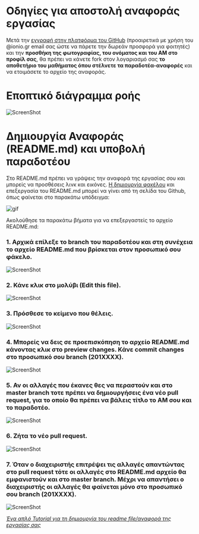 # Οδηγίες για αποστολή αναφοράς εργασίας  

Μετά την [εγγραφή στην πλατφόρμα του GitHub](https://github.com/join) (προαιρετικά με χρήση του @ionio.gr email σας ώστε να πάρετε την δωρεάν προσφορά για φοιτητές) και την **προσθήκη της φωτογραφίας, του ονόματος και του ΑΜ στο προφίλ σας**, θα πρέπει να κάνετε fork στον λογαριασμό σας **το αποθετήριο του μαθήματος όπου στέλνετε τα παραδοτέα-αναφορές** και να ετοιμάσετε το αρχείο της αναφοράς. 

# Εποπτικό διάγραμμα ροής

![ScreenShot](https://github.com/courses-ionio/help/blob/master/images/UntitledDiagramB1.png)

# Δημιουργία Αναφοράς (README.md) και υποβολή παραδοτέου

Στο README.md πρέπει να γράψεις την αναφορά της εργασίας σου και μπορείς να προσθέσεις λινκ και εικόνες. [Η δημιουργία φακέλου](http://stackoverflow.com/questions/18773598/creating-folders-inside-github-com-repo-without-using-git) και επεξεργασία του README.md μπορεί να γίνει από τη σελίδα του Github, όπως φαίνεται στο παρακάτω υπόδειγμα:

![gif](https://github.com/courses-ionio/help/blob/master/images/Pullrequest.gif?raw=true)

Ακολούθησε τα παρακάτω βήματα για να επεξεργαστείς το αρχείο README.md:

### 1. Αρχικά επίλεξε το branch του παραδοτέου και στη συνέχεια το αρχείο README.md που βρίσκεται στον προσωπικό σου φάκελο.

![ScreenShot](https://github.com/courses-ionio/help/blob/master/images/10.png)

### 2. Κάνε κλικ στο μολύβι (Edit this file).

![ScreenShot](https://github.com/courses-ionio/help/blob/master/images/11.png)

### 3. Πρόσθεσε το κείμενο που θέλεις.

![ScreenShot](https://github.com/courses-ionio/help/blob/master/images/12.png)

### 4. Μπορείς να δεις σε προεπισκόπηση το αρχείο README.md κάνοντας κλικ στο preview changes. Κάνε commit changes στο προσωπικό σου branch (201XXXX).

![ScreenShot](https://github.com/courses-ionio/help/blob/master/images/13.png)

### 5. Αν οι αλλαγές που έκανες θες να περαστούν και στο master branch τοτε πρέπει να δημιουργήσεις ένα νέο pull request, για το οποίο θα πρέπει να βάλεις τίτλο το ΑΜ σου και το παραδοτέο.

![ScreenShot](https://github.com/courses-ionio/help/blob/master/images/14.png)

### 6. Ζήτα το νέο pull request.

![ScreenShot](https://github.com/courses-ionio/help/blob/master/images/15.png)

### 7. Όταν ο διαχειριστής επιτρέψει τις αλλαγές απαντώντας στο pull request τότε οι αλλαγές στο README.md αρχείο θα εμφανιστούν και στο master branch. Μέχρι να απαντήσει ο διαχειριστής οι αλλαγές θα φαίνεται μόνο στο προσωπικό σου branch (201XXXX).

![ScreenShot](https://github.com/courses-ionio/help/blob/master/images/16.png)


_[Ένα απλό Tutorial για τη δημιουργία του readme file/αναφορά της εργασίας σας](https://guides.github.com/features/mastering-markdown/)_
